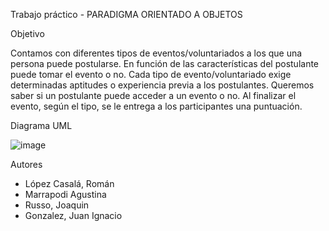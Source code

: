 Trabajo práctico - PARADIGMA ORIENTADO A OBJETOS

Objetivo

Contamos con diferentes tipos de eventos/voluntariados a los que una persona puede postularse. 
En función de las características del postulante puede tomar el evento o no. Cada tipo de evento/voluntariado exige determinadas aptitudes o experiencia previa a los postulantes. 
Queremos saber si un postulante puede acceder a un evento o no. 
Al finalizar el evento, según el tipo, se le entrega a los participantes una puntuación. 

Diagrama UML

![image](https://github.com/user-attachments/assets/0126ba36-db38-44a7-a969-116bf0531d3e)


Autores
- López Casalá, Román
- Marrapodi Agustina
- Russo, Joaquin
- Gonzalez, Juan Ignacio

